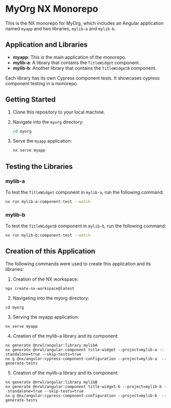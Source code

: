 # MyOrg NX Monorepo

This is the NX monorepo for MyOrg, which includes an Angular application named `myapp` and two libraries, `mylib-a` and `mylib-b`.

## Application and Libraries

- **myapp**: This is the main application of the monorepo.
- **mylib-a**: A library that contains the `TitleWidget` component.
- **mylib-b**: Another library that contains the `TitleWidgetB` component.

Each library has its own Cypress component tests. It showcases cypress component testing in a monorepo.

## Getting Started

1. Clone this repository to your local machine.
2. Navigate into the `myorg` directory:

    ```bash
    cd myorg
    ```

3. Serve the `myapp` application:

    ```bash
    nx serve myapp
    ```

## Testing the Libraries

### mylib-a

To test the `TitleWidget` component in `mylib-a`, run the following command:

```bash
nx run mylib-a:component-test --watch
```

### mylib-b

To test the `TitleWidgetB` component in `mylib-b`, run the following command:

```bash
nx run mylib-b:component-test --watch
```

## Creation of this Application

The following commands were used to create this application and its libraries:

1. Creation of the NX workspace:
```
npx create-nx-workspace@latest

```
2. Navigating into the myorg directory:
```
cd myorg
```
3. Serving the myapp application:
```
nx serve myapp
```
4. Creation of the mylib-a library and its component:
```
nx generate @nrwl/angular:library mylibA
nx generate @nrwl/angular:component title-widget --project=mylib-a --standalone=true --skip-tests=true
nx g @nx/angular:cypress-component-configuration --project=mylib-a  --generate-tests
```
5. Creation of the mylib-a library and its component:
```
nx generate @nrwl/angular:library mylibB
nx generate @nrwl/angular:component title-widget-b --project=mylib-b --standalone=true --skip-tests=true
nx g @nx/angular:cypress-component-configuration --project=mylib-b  --generate-tests
```


